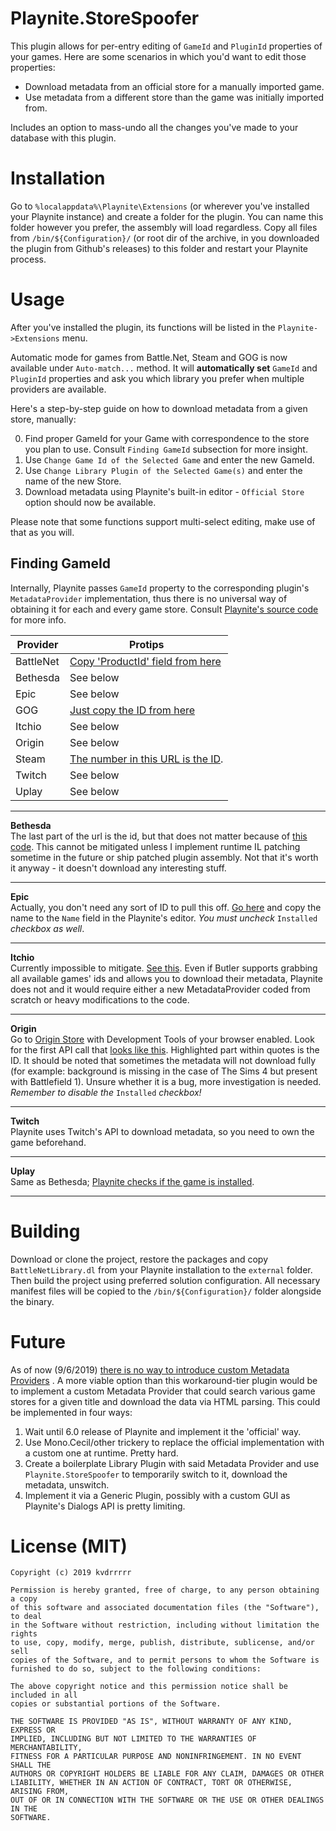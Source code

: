 
# Playnite.StoreSpoofer

This plugin allows for per-entry editing of `GameId` and `PluginId` properties of your games.
Here are some scenarios in which you'd want to edit  those properties:

 - Download metadata from an official store for a manually imported game.
 - Use metadata from a different store than the game was initially imported from.

Includes an option to mass-undo all the changes you've made to your database with this plugin.

# Installation

Go to `%localappdata%\Playnite\Extensions` (or wherever you've installed your Playnite instance) and create a folder for the plugin. You can name this folder however you prefer, the assembly will load regardless. Copy all files from `/bin/${Configuration}/` (or root dir of the archive, in you downloaded the plugin from Github's releases) to this folder and restart your Playnite process.

# Usage

After you've installed the plugin, its functions will be listed in the `Playnite->Extensions` menu.  

Automatic mode for games from Battle.Net, Steam and GOG is now available under `Auto-match...` method. It will **automatically set** `GameId` and `PluginId` properties and ask you which library you prefer when multiple providers are available.

Here's a step-by-step guide on how to download metadata from a given store, manually:

 0. Find proper GameId for your Game with correspondence to the store you plan to use. Consult `Finding GameId` subsection for more insight.
 1. Use `Change Game Id of the Selected Game` and enter the new GameId.
 2. Use `Change Library Plugin of the Selected Game(s)` and enter the name of the new Store.
 3. Download metadata using Playnite's built-in editor - `Official Store` option should now be available.

Please note that some functions support multi-select editing, make use of that as you will.

## Finding GameId
Internally, Playnite passes `GameId` property to the corresponding plugin's `MetadataProvider` implementation, thus there is no universal way of obtaining it for each and every game store. Consult [Playnite's source code](https://github.com/JosefNemec/Playnite/tree/master/source/Plugins) for more info.

| Provider | Protips |
|----------|---------|
| BattleNet | [Copy 'ProductId' field from here](https://github.com/JosefNemec/Playnite/blob/master/source/Plugins/BattleNetLibrary/BattleNetGames.cs) |
| Bethesda | See below |
| Epic | See below |
| GOG | [Just copy the ID from here](https://gogapidocs.readthedocs.io/en/latest/gameslist.html) |
| Itchio | See below |
| Origin | See below |
| Steam | [The number in this URL is the ID](https://store.steampowered.com/app/1092660/Blair_Witch/).
| Twitch | See below |
| Uplay | See below

****

**Bethesda**  
The last part of the url is the id, but that does not matter because of [this code](https://github.com/JosefNemec/Playnite/blob/master/source/Plugins/BethesdaLibrary/BethesdaMetadataProvider.cs#L17-L21). This cannot be mitigated unless I implement runtime IL patching sometime in the future or ship patched plugin assembly. Not that it's worth it anyway - it doesn't download any interesting stuff.

****

**Epic**  
Actually, you don't need any sort of ID to pull this off. [Go here](https://www.epicgames.com/store/en-US/) and copy the name to the `Name` field in the Playnite's editor. *You must uncheck* `Installed` *checkbox as well*.

****

**Itchio**  
Currently impossible to mitigate. [See this](https://github.com/JosefNemec/Playnite/blob/master/source/Plugins/ItchioLibrary/ItchioLibrary.cs#L150). Even if Butler supports grabbing all available games' ids and allows you to download their metadata, Playnite does not and it would require either a new MetadataProvider coded from scratch or heavy modifications to the code.

****

**Origin**  
Go to [Origin Store](https://www.origin.com/pol/en-us/store/the-sims/the-sims-4/) with Development Tools of your browser enabled. Look for the first API call that [looks like this](https://i.imgur.com/eBmnHvT.png). Highlighted part within quotes is the ID. It should be noted that sometimes the metadata will not download fully (for example: background is missing in the case of The Sims 4 but present with Battlefield 1). Unsure whether it is a bug, more investigation is needed.
*Remember to disable the* `Installed` *checkbox!*

****

**Twitch**  
Playnite uses Twitch's API to download metadata, so you need to own the game beforehand.

****

**Uplay**  
Same as Bethesda; [Playnite checks if the game is installed](https://github.com/JosefNemec/Playnite/blob/master/source/Plugins/UplayLibrary/UplayMetadataProvider.cs#L18-L22).

****

# Building

Download or clone the project, restore the packages and copy `BattleNetLibrary.dl` from your Playnite installation to the `external` folder. Then build the project using preferred solution configuration. All necessary manifest files will be copied to the `/bin/${Configuration}/` folder alongside the binary.

# Future
As of now (9/6/2019) [there is no way to introduce custom Metadata Providers](https://github.com/JosefNemec/Playnite/issues/417) . A more viable option than this workaround-tier plugin would be to implement a custom Metadata Provider that could search various game stores for a given title and download the data via HTML parsing. This could be implemented in four ways:

 1. Wait until 6.0 release of Playnite and implement it the 'official' way.
 2. Use Mono.Cecil/other trickery to replace the official implementation with a custom one at runtime. Pretty hard.
 3. Create a boilerplate Library Plugin with said Metadata Provider and use `Playnite.StoreSpoofer` to temporarily switch to it, download the metadata, unswitch.
 4. Implement it via a Generic Plugin, possibly with a custom GUI as Playnite's Dialogs API is pretty limiting.


# License (MIT)

    Copyright (c) 2019 kvdrrrrr
    
    Permission is hereby granted, free of charge, to any person obtaining a copy
    of this software and associated documentation files (the "Software"), to deal
    in the Software without restriction, including without limitation the rights
    to use, copy, modify, merge, publish, distribute, sublicense, and/or sell
    copies of the Software, and to permit persons to whom the Software is
    furnished to do so, subject to the following conditions:
    
    The above copyright notice and this permission notice shall be included in all
    copies or substantial portions of the Software.
    
    THE SOFTWARE IS PROVIDED "AS IS", WITHOUT WARRANTY OF ANY KIND, EXPRESS OR
    IMPLIED, INCLUDING BUT NOT LIMITED TO THE WARRANTIES OF MERCHANTABILITY,
    FITNESS FOR A PARTICULAR PURPOSE AND NONINFRINGEMENT. IN NO EVENT SHALL THE
    AUTHORS OR COPYRIGHT HOLDERS BE LIABLE FOR ANY CLAIM, DAMAGES OR OTHER
    LIABILITY, WHETHER IN AN ACTION OF CONTRACT, TORT OR OTHERWISE, ARISING FROM,
    OUT OF OR IN CONNECTION WITH THE SOFTWARE OR THE USE OR OTHER DEALINGS IN THE
    SOFTWARE.
